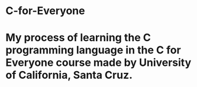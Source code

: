 # C-for-Everyone
# My process of learning the C programming language in the C for Everyone course made by University of California, Santa Cruz.
